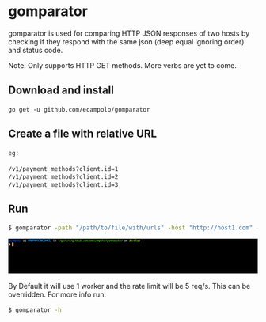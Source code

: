 # gomparator 

gomparator is used for comparing HTTP JSON responses of two hosts by checking if they respond with the same json (deep equal ignoring order) and status code.

Note: Only supports HTTP GET methods. More verbs are yet to come.

## Download and install

    go get -u github.com/ecampolo/gomparator

## Create a file with relative URL 

    eg:
    
    /v1/payment_methods?client.id=1
    /v1/payment_methods?client.id=2
    /v1/payment_methods?client.id=3
    
## Run

```sh
$ gomparator -path "/path/to/file/with/urls" -host "http://host1.com" -host "http://host2.com" -headers "X-Auth-Token: abc"
```
![](example.gif)

By Default it will use 1 worker and the rate limit will be 5 req/s. This can be overridden. For more info run:

```sh
$ gomparator -h
```

